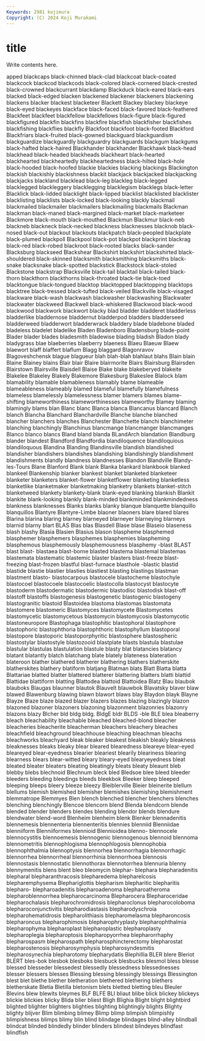 ```yaml
---
Keywords: 2981 kojimura
Copyright: (C) 2024 Koji Murakami
---
```


# title

Write contents here.



apped blackcaps black-chinned black-clad blackcoat black-coated blackcock blackcod blackcods black-colored
black-cornered black-crested black-crowned blackcurrant blackdamp Blackduck black-eared black-ears blacked black-edged
blacken blackened blackener blackeners blackening blackens blacker blackest blacketeer Blackett
Blackey blackey blackeye black-eyed blackeyes blackface black-faced black-favored black-feathered Blackfeet
blackfeet blackfellow blackfellows black-figure black-figured blackfigured blackfin blackfins blackfire blackfish
blackfisher blackfishes blackfishing blackflies blackfly Blackfoot blackfoot black-footed Blackford Blackfriars
black-fruited black-gowned blackguard blackguardism blackguardize blackguardly blackguardry blackguards blackgum blackgums
black-hafted black-haired Blackhander blackhander Blackhawk black-head blackhead black-headed blackheads blackheart
black-hearted blackhearted blackheartedly blackheartedness black-hilted black-hole black-hooded black-hoofed blackie blackies
blacking blackings Blackington blackish blackishly blackishness blackit blackjack blackjacked blackjacking
blackjacks blackland blacklead black-leg blackleg black-legged blacklegged blackleggery blacklegging blacklegism
blacklegs black-letter Blacklick black-lidded blacklight black-lipped blacklist blacklisted blacklister blacklisting
blacklists black-locked black-looking blackly blackmail blackmailed blackmailer blackmailers blackmailing blackmails
Blackman blackman black-maned black-margined black-market black-marketeer Blackmore black-mouth black-mouthed Blackmun
Blackmur black-neb blackneb blackneck black-necked blackness blacknesses blacknob black-nosed black-out
blackout blackouts blackpatch black-peopled blackplate black-plumed blackpoll Blackpool black-pot blackpot
blackprint blackrag black-red black-robed blackroot black-rooted blacks black-sander Blacksburg blackseed
Blackshear Blackshirt blackshirt blackshirted black-shouldered black-skinned blacksmith blacksmithing blacksmiths black-snake
blacksnake black-spotted blackstick Blackstock black-stoled Blackstone blackstrap Blacksville black-tail blacktail
black-tailed black-thorn blackthorn blackthorns black-throated black-tie black-toed blacktongue black-tongued blacktop
blacktopped blacktopping blacktops blacktree black-tressed black-tufted black-veiled Blackville black-visaged blackware
black-wash blackwash blackwasher blackwashing Blackwater blackwater blackweed Blackwell black-whiskered Blackwood
black-wood blackwood blackwork blackwort blacky blad bladder bladderet bladderless bladderlike
bladdernose bladdernut bladderpod bladders bladderseed bladderweed bladderwort bladderwrack bladdery blade
bladebone bladed bladeless bladelet bladelike Bladen Bladenboro Bladensburg blade-point Blader
blader blades bladesmith bladewise blading bladish Bladon blady bladygrass blae
blaeberries blaeberry blaeness Blaeu Blaeuw Blaew blaewort blaff blaffert blaflum
Blagg blaggard Blagonravov Blagoveshchensk blague blagueur blah blah-blah blahlaut blahs
Blain blain Blaine Blainey blains Blair blair Blaire blairmorite Blairs
Blairsburg Blairsden Blairstown Blairsville Blaisdell Blaise Blake blake blakeberyed blakeite
Blakelee Blakeley Blakely Blakemore Blakesburg Blakeslee Blalock blam blamability blamable
blamableness blamably blame blameable blameableness blameably blamed blameful blamefully blamefulness
blameless blamelessly blamelessness blamer blamers blames blame-shifting blameworthiness blameworthinesses blameworthy
Blamey blaming blamingly blams blan Blanc blanc Blanca blanca Blancanus
blancard Blanch blanch Blancha Blanchard Blanchardville Blanche blanche blanched blancher
blanchers blanches Blanchester Blanchette blanchi blanchimeter blanching blanchingly Blanchinus blancmange
blancmanger blancmanges Blanco blanco blancs Bland bland blanda BLandArch blandation
Blandburg blander blandest Blandford Blandfordia blandiloquence blandiloquious blandiloquous Blandina Blanding
Blandinsville blandish blandished blandisher blandishers blandishes blandishing blandishingly blandishment blandishments
blandly blandness blandnesses Blandon Blandville Blandy-les-Tours Blane Blanford Blank blank
Blanka blankard blankbook blanked blankeel Blankenship blanker blankest blanket blanketed
blanketeer blanketer blanketers blanket-flower blanketflower blanketing blanketless blanketlike blanketmaker blanketmaking
blanketry blankets blanket-stitch blanketweed blankety blankety-blank blank-eyed blanking blankish Blankit
blankite blank-looking blankly blank-minded blankminded blankmindedness blankness blanknesses Blanks blanks
blanky blanque blanquette blanquillo blanquillos Blantyre Blantyre-Limbe blaoner blaoners blare
blared blares Blarina blarina blaring blarney blarneyed blarneyer blarneying blarneys
blarnid blarny blart BLAS Blas blas Blasdell Blase blase Blaseio
blaseness blash blashy Blasia Blasien Blasius blason blaspheme blasphemed blasphemer
blasphemers blasphemes blasphemies blaspheming blasphemous blasphemously blasphemousness blasphemy -blast BLAST
blast blast- blastaea blast-borne blasted blastema blastemal blastemas blastemata blastematic
blastemic blaster blasters blast-freeze blast-freezing blast-frozen blastful blast-furnace blasthole -blastic
blastid blastide blastie blastier blasties blastiest blasting blastings blastman blastment
blasto- blastocarpous blastocele blastocheme blastochyle blastocoel blastocoele blastocoelic blastocolla blastocyst
blastocyte blastoderm blastodermatic blastodermic blastodisc blastodisk blast-off blastoff blastoffs blastogenesis
blastogenetic blastogenic blastogeny blastogranitic blastoid Blastoidea blastoma blastomas blastomata blastomere
blastomeric Blastomyces blastomycete Blastomycetes blastomycetic blastomycetous blastomycin blastomycosis blastomycotic blastoneuropore
Blastophaga blastophitic blastophoral blastophore blastophoric blastophthoria blastophthoric blastophyllum blastoporal blastopore
blastoporic blastoporphyritic blastosphere blastospheric blastostylar blastostyle blastozooid blastplate blasts blastula
blastulae blastular blastulas blastulation blastule blasty blat blatancies blatancy blatant
blatantly blatch blatchang blate blately blateness blateration blateroon blather blathered
blatherer blathering blathers blatherskite blatherskites blathery blatiform blatjang Blatman blats
Blatt Blatta blatta Blattariae blatted blatter blattered blatterer blattering blatters
blatti blattid Blattidae blattiform blatting Blattodea blattoid Blattoidea Blatz Blau
blaubok blauboks Blaugas blaunner blautok Blauvelt blauwbok Blavatsky blaver blaw
blawed Blawenburg blawing blawn blawort blaws blay Blaydon blayk Blayne
Blayze Blaze blaze blazed blazer blazers blazes blazing blazingly blazon
blazoned blazoner blazoners blazoning blazonment blazonries blazonry blazons blazy Blcher
bld bldg bldg. BldgE bldr BLDS -ble BLE blea bleaberry
bleach bleachability bleachable bleached bleached-blond bleacher bleacheries bleacherite bleacherman bleachers
bleachery bleaches bleachfield bleachground bleachhouse bleaching bleachman bleachs bleachworks bleachyard
bleak bleaker bleakest bleakish bleakly bleakness bleaknesses bleaks bleaky blear
bleared blearedness bleareye blear-eyed bleareyed blear-eyedness blearier bleariest blearily bleariness
blearing blearness blears blear-witted bleary bleary-eyed blearyeyedness bleat bleated bleater
bleaters bleating bleatingly bleats bleaty bleaunt bleb blebby blebs blechnoid
Blechnum bleck bled Bledsoe blee bleed bleeder bleeders bleeding bleedings
bleeds bleekbok Bleeker bleep bleeped bleeping bleeps bleery bleeze bleezy
Bleiblerville Bleier bleinerite blellum blellums blemish blemished blemisher blemishes blemishing
blemishment blemmatrope Blemmyes Blen blench blenched blencher blenchers blenches blenching
blenchingly Blencoe blencorn blend Blenda blendcorn blende blended blender blenders
blendes blending blendor blends blendure blendwater blend-word Blenheim blenheim blenk
Blenker blennadenitis blennemesis blennenteria blennenteritis blennies blenniid Blenniidae blenniiform Blenniiformes
blennioid Blennioidea blenno- blennocele blennocystitis blennoemesis blennogenic blennogenous blennoid blennoma
blennometritis blennophlogisma blennophlogosis blennophobia blennophthalmia blennoptysis blennorhea blennorrhagia blennorrhagic blennorrhea
blennorrheal blennorrhinia blennorrhoea blennosis blennostasis blennostatic blennothorax blennotorrhea blennuria blenny
blennymenitis blens blent bleo bleomycin blephar- blephara blepharadenitis blepharal blepharanthracosis
blepharedema blepharelcosis blepharemphysema Blephariglottis blepharism blepharitic blepharitis blepharo- blepharoadenitis blepharoadenoma
blepharoatheroma blepharoblennorrhea blepharocarcinoma Blepharocera Blepharoceridae blepharochalasis blepharochromidrosis blepharoclonus blepharocoloboma blepharoconjunctivitis
blepharodiastasis blepharodyschroia blepharohematidrosis blepharolithiasis blepharomelasma blepharoncosis blepharoncus blepharophimosis blepharophryplasty blepharophthalmia
blepharophyma blepharoplast blepharoplastic blepharoplasty blepharoplegia blepharoptosis blepharopyorrhea blepharorrhaphy blepharospasm blepharospath
blepharosphincterectomy blepharostat blepharostenosis blepharosymphysis blepharosyndesmitis blepharosynechia blepharotomy blepharydatis Blephillia BLER
blere Bleriot BLERT bles-bok blesbok blesboks blesbuck blesbucks blesmol bless
blesse blessed blesseder blessedest blessedly blessedness blessednesses blesser blessers blesses
Blessing blessing blessingly blessings Blessington blest blet blethe blether bletheration
blethered blethering blethers bletherskate Bletia Bletilla bletonism blets bletted bletting
bleu Bleuler Blevins blew blewits bleymes BLF BLFE BLI bliaut
blibe blick blickey blickeys blickie blickies blicky Blida blier bliest
Bligh Blighia Blight blight blightbird blighted blighter blighters blighties blighting
blightingly blights Blighty blighty blijver Blim blimbing blimey Blimp blimp
blimpish blimpishly blimpishness blimps blimy blin blind blindage blindages blind-alley
blindball blindcat blinded blindedly blinder blinders blindest blindeyes blindfast blindfish
